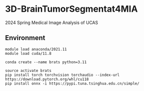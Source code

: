 # 3D-BrainTumorSegmentat4MIA
2024 Spring Medical Image Analysis of UCAS

## Environment
```shell 
module load anaconda/2021.11 
module load cuda/11.8

conda create --name brats python=3.11

source activate brats
pip install torch torchvision torchaudio --index-url https://download.pytorch.org/whl/cu118
pip install onnx -i https://pypi.tuna.tsinghua.edu.cn/simple/

```